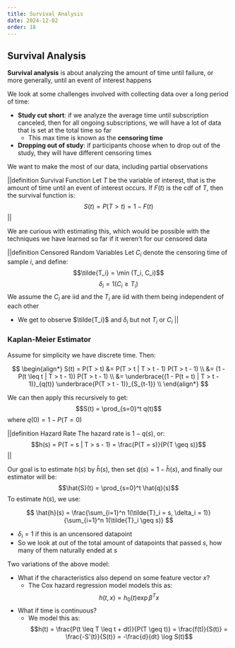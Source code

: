 ```yaml
---
title: Survival Analysis
date: 2024-12-02
order: 18
---
```


## Survival Analysis

**Survival analysis** is about analyzing the amount of time until failure, or more generally, until an event of interest happens

We look at some challenges involved with collecting data over a long period of time:

- **Study cut short**: if we analyze the average time until subscription canceled, then for all ongoing subscriptions, we will have a lot of data that is set at the total time so far
  - This max time is known as the **censoring time**
- **Dropping out of study**: if participants choose when to drop out of the study, they will have different censoring times

We want to make the most of our data, including partial observations

||definition Survival Function
Let $T$ be the variable of interest, that is the amount of time until an event of interest occurs. If $F(t)$ is the cdf of $T$, then the survival function is:
$$S(t) = P(T > t) = 1 - F(t)$$
||

We are curious with estimating this, which would be possible with the techniques we have learned so far if it weren't for our censored data

||definition Censored Random Variables
Let $C_i$ denote the censoring time of sample $i$, and define:
$$\tilde{T_i} = \min (T_i, C_i)$$
$$\delta_i = 1(C_i \geq T_i)$$
We assume the $C_i$ are iid and the $T_i$ are iid with them being independent of each other

- We get to observe $\tilde{T_i}$ and $\delta_i$ but not $T_i$ or $C_i$
  ||

### Kaplan-Meier Estimator

Assume for simplicity we have discrete time. Then:

$$
\begin{align*}
S(t) = P(T > t) &= P(T > t | T > t - 1) P(T > t - 1) \\
                &= (1 - P(t \leq t | T > t - 1)) P(T > t - 1) \\
                &= \underbrace{(1 - P(t = t) | T > t - 1)}_{q(t)} \underbrace{P(T > t - 1)}_{S_{t-1}} \\
\end{align*}
$$

We can then apply this recursively to get:
$$S(t) = \prod_{s=0}^t q(t)$$
where $q(0) = 1 - P(T = 0)$

||definition Hazard Rate
The hazard rate is $1 - q(s)$, or:
$$h(s) = P(T = s | T > s - 1) = \frac{P(T = s)}{P(T \geq s)}$$
||

Our goal is to estimate $h(s)$ by $\hat{h}(s)$, then set $\hat{q}(s) = 1 - \hat{h}(s)$, and finally our estimator will be:
$$\hat{S}(t) = \prod_{s=0}^t \hat{q}(s)$$
To estimate $h(s)$, we use:

$$
\hat{h}(s) = \frac{\sum_{i=1}^n 1(\tilde{T}_i = s, \delta_i = 1)}{\sum_{i=1}^n 1(\tilde{T}_i \geq s)}
$$

- $\delta_i = 1$ if this is an uncensored datapoint
- So we look at out of the total amount of datapoints that passed $s$, how many of them naturally ended at $s$

Two variations of the above model:

- What if the characteristics also depend on some feature vector $x$?
  - The Cox hazard regression model models this as:
    $$h(t, x) = h_0(t) \exp{\beta^T x}$$
- What if time is continuous?
  - We model this as:
    $$h(t) = \frac{P(t \leq T \leq t + dt)}{P(T \geq t)} = \frac{f(t)}{S(t)} = \frac{-S'(t)}{S(t)} = -\frac{d}{dt} \log S(t)$$
